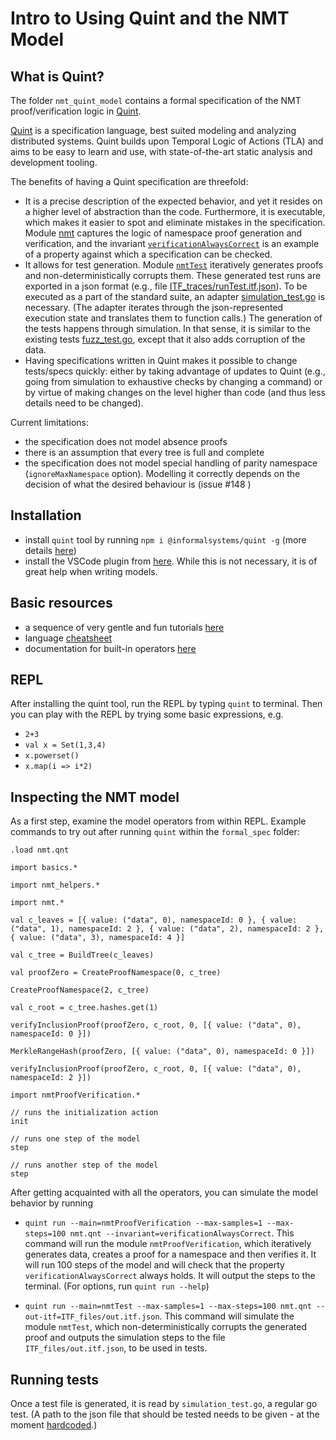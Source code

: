 # Intro to Using Quint and the NMT Model

## What is Quint?

The folder `nmt_quint_model` contains a formal specification of the NMT
proof/verification logic in [Quint](https://github.com/informalsystems/quint).

[Quint](https://github.com/informalsystems/quint) is a specification language,
best suited modeling and analyzing distributed systems.
Quint builds upon Temporal Logic of Actions (TLA) and aims to be easy to
learn and use, with state-of-the-art static analysis and development tooling.

The benefits of having a Quint specification are threefold:

- It is a precise description of the expected behavior,
and yet it resides on a higher level of abstraction than the code.
Furthermore, it is executable, which makes it easier to spot and
eliminate mistakes in the specification.
Module [nmt](../nmt_quint_model/nmt.qnt#L253)
captures the logic of namespace proof generation and verification,
and the invariant
[`verificationAlwaysCorrect`](../nmt_quint_model/nmt.qnt#L592)
is an example of a property against which a specification can be checked.
- It allows for test generation.
Module [`nmtTest`](../nmt_quint_model/nmt.qnt#LL597C17-L597C17)
iteratively generates proofs and non-deterministically corrupts them.
These generated test runs are exported in a json format
(e.g., file [ITF_traces/runTest.itf.json](../nmt_quint_model/ITF_files/runTest.itf.json)).
To be executed as a part of the standard suite, an adapter
[simulation_test.go](../simulation_test.go)
is necessary.
(The adapter iterates through the json-represented execution state and
translates them to function calls.)
The generation of the tests happens through simulation.
In that sense, it is similar to the existing tests
[fuzz_test.go](https://github.com/celestiaorg/nmt/blob/main/fuzz_test.go),
except that it also adds corruption of the data.
- Having specifications written in Quint makes it possible to change
tests/specs quickly:
either by taking advantage of updates to Quint
(e.g., going from simulation to exhaustive checks by changing a command)
or by virtue of making changes on the level higher than code
(and thus less details need to be changed).

Current limitations:

- the specification does not model absence proofs
- there is an assumption that every tree is full and complete
- the specification does not model special handling of parity namespace
(`ignoreMaxNamespace` option).
Modelling it correctly depends on the decision of what the desired
behaviour is (issue #148 )

## Installation

- install `quint` tool by running `npm i @informalsystems/quint -g`
(more details [here](https://github.com/informalsystems/quint/blob/main/quint/README.md))
- install the VSCode plugin from
[here](https://marketplace.visualstudio.com/items?itemName=informal.quint-vscode).
While this is not necessary, it is of great help when writing models.

## Basic resources

- a sequence of very gentle and fun tutorials
[here](https://github.com/informalsystems/quint/blob/main/tutorials/README.md)
- language [cheatsheet](https://github.com/informalsystems/quint/blob/main/doc/quint-cheatsheet.pdf)
- documentation for built-in operators
[here](https://github.com/informalsystems/quint/blob/main/doc/builtin.md)

## REPL

After installing the quint tool, run the REPL by typing `quint` to terminal.
Then you can play with the REPL by trying some basic expressions, e.g.

- `2+3`
- `val x = Set(1,3,4)`
- `x.powerset()`
- `x.map(i => i*2)`

## Inspecting the NMT model

As a first step, examine the model operators from within REPL.
Example commands to try out after running `quint` within the `formal_spec` folder:

```bluespec
.load nmt.qnt

import basics.*

import nmt_helpers.*

import nmt.*

val c_leaves = [{ value: ("data", 0), namespaceId: 0 }, { value: ("data", 1), namespaceId: 2 }, { value: ("data", 2), namespaceId: 2 }, { value: ("data", 3), namespaceId: 4 }]

val c_tree = BuildTree(c_leaves)

val proofZero = CreateProofNamespace(0, c_tree)

CreateProofNamespace(2, c_tree)

val c_root = c_tree.hashes.get(1)

verifyInclusionProof(proofZero, c_root, 0, [{ value: ("data", 0), namespaceId: 0 }])

MerkleRangeHash(proofZero, [{ value: ("data", 0), namespaceId: 0 }])

verifyInclusionProof(proofZero, c_root, 0, [{ value: ("data", 0), namespaceId: 2 }])

import nmtProofVerification.*

// runs the initialization action
init

// runs one step of the model
step

// runs another step of the model
step
```

After getting acquainted with all the operators,
you can simulate the model behavior by running

- `quint run --main=nmtProofVerification --max-samples=1 --max-steps=100 nmt.qnt --invariant=verificationAlwaysCorrect`.
This command will run the module `nmtProofVerification`,
which iteratively generates data,
creates a proof for a namespace and then verifies it.
It will run 100 steps of the model and will check
that the property `verificationAlwaysCorrect` always holds.
It will output the steps to the terminal.
(For options, run `quint run --help`)

- `quint run --main=nmtTest --max-samples=1 --max-steps=100 nmt.qnt --out-itf=ITF_files/out.itf.json`.
This command will simulate the module `nmtTest`,
which non-deterministically corrupts the generated proof
and outputs the simulation steps to the file `ITF_files/out.itf.json`,
to be used in tests.

## Running tests

Once a test file is generated, it is read by `simulation_test.go`,
a regular go test.
(A path to the json file that should be tested needs to be given -
at the moment
[hardcoded](../simulation_test.go#L84).)
